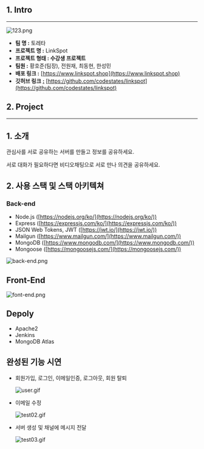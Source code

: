 ## 1. Intro

---

![123.png](https://codestates.notion.site/image/https%3A%2F%2Fs3-us-west-2.amazonaws.com%2Fsecure.notion-static.com%2F4f306f6f-a84f-4798-968d-06fadfe372a7%2F123.png?table=block&id=c2ed13d0-81e4-4f42-937b-53f4dba3506d&spaceId=82d63a72-8254-4cde-bf1e-b2597b7c099c&width=670&userId=&cache=v2)

- **팀 명 :** 토레타
- **프로젝트 명 :** LinkSpot
- **프로젝트 형태 : 수강생 프로젝트**
- **팀원 :** 황호준(팀장), 전원재, 최동현, 한성민
- **배포 링크 :** [https://www.linkspot.shop](https://www.linkspot.shop)
- **깃허브 링크** **[:](https://www.linkspot.shop/login)** [https://github.com/codestates/linkspot](https://github.com/codestates/linkspot)

## 2. Project

---

## 1. 소개

관심사를 서로 공유하는 서버를 만들고 정보를 공유하세요.

서로 대화가 필요하다면 비디오채팅으로 서로 만나 의견을 공유하세요.

## 2. 사용 스택 및 스택 아키텍쳐

### Back-end

- Node.js ([https://nodejs.org/ko/](https://nodejs.org/ko/))
- Express ([https://expressjs.com/ko/](https://expressjs.com/ko/))
- JSON Web Tokens, JWT ([https://jwt.io/](https://jwt.io/))
- Mailgun ([https://www.mailgun.com/](https://www.mailgun.com/))
- MongoDB ([https://www.mongodb.com/](https://www.mongodb.com/))
- Mongoose ([https://mongoosejs.com/](https://mongoosejs.com/))

![back-end.png](https://s3-us-west-2.amazonaws.com/secure.notion-static.com/01638e82-2cdd-4407-8ea4-a02f58cb44c2/back-end.png)

## Front-End

![font-end.png](https://s3-us-west-2.amazonaws.com/secure.notion-static.com/a4014ab1-ac2f-496a-939d-eef634e76c20/font-end.png)

## Depoly

- Apache2
- Jenkins
- MongoDB Atlas

## 완성된 기능 시연

- 회원가입, 로그인, 이메일인증, 로그아웃, 회원 탈퇴
    
    ![user.gif](https://s3-us-west-2.amazonaws.com/secure.notion-static.com/651cc954-cd52-4767-b3b2-45d80dd65fe1/user.gif)
    
- 이메일 수정
    
    ![test02.gif](https://s3-us-west-2.amazonaws.com/secure.notion-static.com/cb1397b5-d116-4a05-a52b-3df10683d5e3/test02.gif)
    
- 서버 생성 및 채널에 메시지 전달
    
    ![test03.gif](https://s3-us-west-2.amazonaws.com/secure.notion-static.com/e6e2e758-fc30-4e9f-be9b-6a159a8c9fd8/test03.gif)
